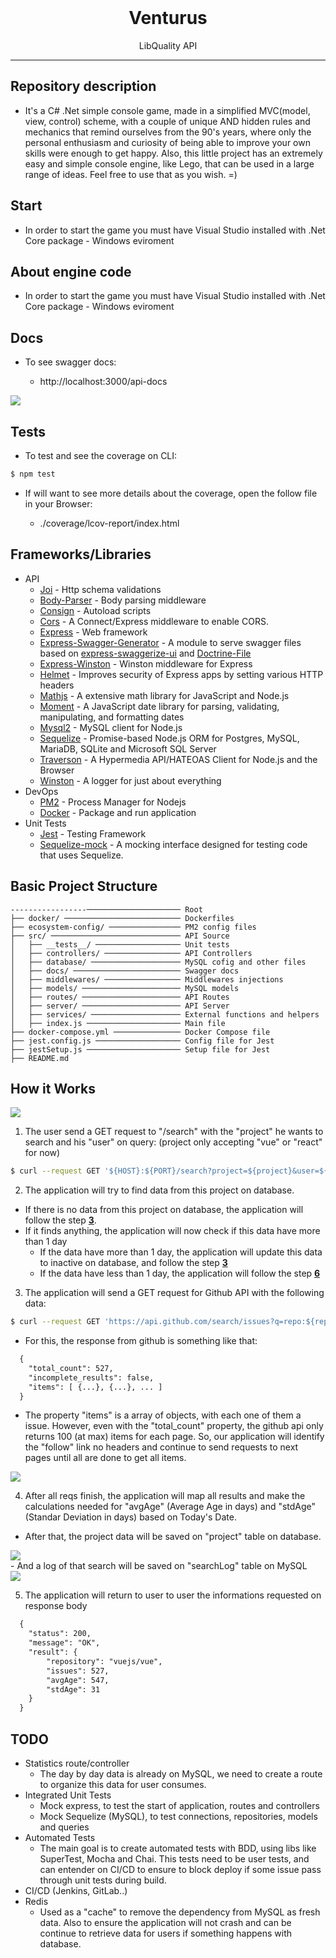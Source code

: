 <div align="center">
  <br />
  <h1>Venturus</h1>
</div>

<p align="center">
  LibQuality API
</p>

---

## Repository description

- It's a C# .Net simple console game, made in a simplified MVC(model, view, control) scheme, with a couple of unique AND hidden rules and mechanics that remind ourselves from the 90's years, where only the personal enthusiasm and curiosity of being able to improve your own skills were enough to get happy. Also, this little project has an extremely easy and simple console engine, like Lego, that can be used in a large range of ideas. Feel free to use that as you wish. =)

## Start

- In order to start the game you must have Visual Studio installed with .Net Core package - Windows eviroment

## About engine code




- In order to start the game you must have Visual Studio installed with .Net Core package - Windows eviroment

## Docs

- To see swagger docs:
    
    - http://localhost:3000/api-docs

<div>
  <a title="venturus-swagger">
    <img src="https://i.imgur.com/2hGGUgc.png"/>
  </a>
</div>

## Tests

- To test and see the coverage on CLI:

```sh
$ npm test
```

- If will want to see more details about the coverage, open the follow file in your Browser:

    - ./coverage/lcov-report/index.html

## Frameworks/Libraries

- API
    - [Joi](https://www.npmjs.com/package/joi) - Http schema validations
    - [Body-Parser](https://www.npmjs.com/package/body-parser) - Body parsing middleware
    - [Consign](https://www.npmjs.com/package/consign) - Autoload scripts
    - [Cors](https://www.npmjs.com/package/cors) - A Connect/Express middleware to enable CORS.
    - [Express](https://www.npmjs.com/package/express) - Web framework
    - [Express-Swagger-Generator](https://www.npmjs.com/package/express-swagger-generator) - A module to serve swagger files based on [express-swaggerize-ui](https://github.com/pgroot/express-swaggerize-ui) and [Doctrine-File](https://github.com/researchgate/doctrine-file)
    - [Express-Winston](https://www.npmjs.com/package/express-winston) - Winston middleware for Express
    - [Helmet](https://www.npmjs.com/package/helmet) - Improves security of Express apps by setting various HTTP headers
    - [Mathjs](https://www.npmjs.com/package/mathjs) - A extensive math library for JavaScript and Node.js
    - [Moment](https://www.npmjs.com/package/moment) - A JavaScript date library for parsing, validating, manipulating, and formatting dates
    - [Mysql2](https://www.npmjs.com/package/mysql2) - MySQL client for Node.js
    - [Sequelize](https://www.npmjs.com/package/sequelize) - Promise-based Node.js ORM for Postgres, MySQL, MariaDB, SQLite and Microsoft SQL Server
    - [Traverson](https://www.npmjs.com/package/traverson) - A Hypermedia API/HATEOAS Client for Node.js and the Browser
    - [Winston](https://www.npmjs.com/package/winston) - A logger for just about everything
- DevOps
    - [PM2](https://pm2.keymetrics.io/) - Process Manager for Nodejs
    - [Docker](https://www.docker.com/) - Package and run application
- Unit Tests
    - [Jest](https://www.npmjs.com/package/jest) - Testing Framework
    - [Sequelize-mock](https://www.npmjs.com/package/sequelize-mock) - A mocking interface designed for testing code that uses Sequelize.

## Basic Project Structure

```
-----------------───────────────────── Root
├── docker/ ────────────────────────── Dockerfiles
├── ecosystem-config/ ──────────────── PM2 config files
├── src/ ───────────────────────────── API Source
│   ├── __tests__/ ─────────────────── Unit tests 
│   ├── controllers/ ───────────────── API Controllers
│   ├── database/ ──────────────────── MySQL cofig and other files
│   ├── docs/ ──────────────────────── Swagger docs
│   ├── middlewares/ ───────────────── Middlewares injections
│   ├── models/ ────────────────────── MySQL models
│   ├── routes/ ────────────────────── API Routes
│   ├── server/ ────────────────────── API Server
│   ├── services/ ──────────────────── External functions and helpers
│   ├── index.js ───────────────────── Main file
├── docker-compose.yml ─────────────── Docker Compose file
├── jest.config.js ─────────────────── Config file for Jest
├── jestSetup.js ───────────────────── Setup file for Jest
├── README.md                       
```

## How it Works

<a title="LibQuality API">
  <img src="https://i.imgur.com/0qrlbmB.png"/>
</a>

1. The user send a GET request to "/search" with the "project" he wants to search and his "user" on query:
(project only accepting "vue" or "react" for now)

```sh
$ curl --request GET '${HOST}:${PORT}/search?project=${project}&user=${user}'
```

2. The application will try to find data from this project on database.
  - If there is no data from this project on database, the application will follow the step <b><u>3</u></b>.
  - If it finds anything, the application will now check if this data have more than 1 day
    - If the data have more than 1 day, the application will update this data to inactive on database, and follow the step <b><u>3</u></b>
    - If the data have less than 1 day, the application will follow the step <b><u>6</u></b>

3. The application will send a GET request for Github API with the following data:

```sh
$ curl --request GET 'https://api.github.com/search/issues?q=repo:${repository}+state:open&sort=created&order=desc&per_page=100'
```
  - For this, the response from github is something like that:

  ```diff
    {
      "total_count": 527,
      "incomplete_results": false,
      "items": [ {...}, {...}, ... ]
    }
  ```

  - The property "items" is a array of objects, with each one of them a issue. However, even with the "total_count" property, 
  the github api only returns 100 (at max) items for each page. So, our application will identify the "follow" link no headers and continue to send requests to 
  next pages until all are done to get all items.

  <div>
    <a title="link-headers">
      <img src="https://i.imgur.com/CcTVwiw.png"/>
    </a>
  </div>

4. After all reqs finish, the application will map all results and make the calculations needed for "avgAge" (Average Age in days) and "stdAge" (Standar Deviation in days) based on Today's Date.
  - After that, the project data will be saved on "project" table on database.
  <div>
    <a title="project-data">
      <img src="https://i.imgur.com/eACwzOe.png"/>
    </a>
  </div>
  - And a log of that search will be saved on "searchLog" table on MySQL
  <div>
    <a title="log-data">
      <img src="https://i.imgur.com/q48gdUn.png"/>
    </a>
  </div>

5. The application will return to user to user the informations requested on response body

  ```diff
    {
      "status": 200,
      "message": "OK",
      "result": {
          "repository": "vuejs/vue",
          "issues": 527,
          "avgAge": 547,
          "stdAge": 31
      }
    }
  ```

## TODO

- Statistics route/controller
  - The day by day data is already on MySQL, we need to create a route to organize this data for user consumes.
- Integrated Unit Tests
  - Mock express, to test the start of application, routes and controllers
  - Mock Sequelize (MySQL), to test connections, repositories, models and queries
- Automated Tests
  - The main goal is to create automated tests with BDD, using libs like SuperTest, Mocha and Chai. This tests need to be user tests, and can entender on CI/CD to ensure to block deploy if some issue pass through unit tests during build.
- CI/CD (Jenkins, GitLab..)
- Redis 
  - Used as a "cache" to remove the dependency from MySQL as fresh data. Also to ensure the application will not crash and can be continue to retrieve data for users if something happens with database. 
